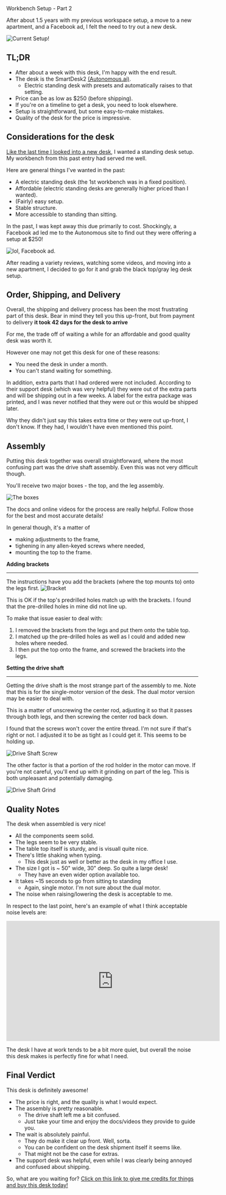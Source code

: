 <div class="article-header">Workbench Setup - Part 2</div>

After about 1.5 years with my previous workspace setup, a move to a new apartment, and a Facebook ad, I felt the need to try out a new desk.

![Current Setup!](http://i.imgur.com/9hbrZXf.jpg)

TL;DR
------------------------

* After about a week with this desk, I'm happy with the end result.
* The desk is the SmartDesk2 [(Autonomous.ai)](https://www.autonomous.ai/).
    * Electric standing desk with presets and automatically raises to that setting.
* Price can be as low as $250 (before shipping).
* If you're on a timeline to get a desk, you need to look elsewhere.
* Setup is straightforward, but some easy-to-make mistakes.
* Quality of the desk for the price is impressive.

Considerations for the desk
--------------------

[Like the last time I looked into a new desk](https://pseudoramble.com/blog/entry/workbench-setup-part-1.html), 
I wanted a standing desk setup. My workbench from this past entry had served me well.

Here are general things I've wanted in the past:

* A electric standing desk (the 1st workbench was in a fixed position).
* Affordable (electric standing desks are generally higher priced than I wanted).
* (Fairly) easy setup.
* Stable structure.
* More accessible to standing than sitting.

In the past, I was kept away this due primarily to cost. Shockingly, a Facebook ad led
me to the Autonomous site to find out they were offering a setup at $250!

![lol, Facebook ad.](http://i.imgur.com/YgwtP9D.png)

After reading a variety reviews, watching some videos, and moving into a new apartment,
I decided to go for it and grab the black top/gray leg desk setup.

Order, Shipping, and Delivery
------------------------

Overall, the shipping and delivery process has been the most frustrating
part of this desk. Bear in mind they tell you this up-front, but
from payment to delivery **it took 42 days for the desk to arrive**

For me, the trade off of waiting a while for an affordable and good quality
desk was worth it.

However one may not get this desk for one of these reasons:

* You need the desk in under a month.
* You can't stand waiting for something.

In addition, extra parts that I had ordered were not included. According 
to their support desk (which was very helpful) they were out of the extra
parts and will be shipping out in a few weeks.
A label for the extra package was printed, and I was never notified 
that they were out or this would be shipped later.

Why they didn't just say this takes extra time or they were out up-front, 
I don't know. If they had, I wouldn't have even mentioned this point.

Assembly
------------------------

Putting this desk together was overall straightforward, where the most
confusing part was the drive shaft assembly. Even this was not very
difficult though. 

You'll receive two major boxes - the top, and the leg assembly. 

![The boxes](http://i.imgur.com/iIkUGIU.jpg)

The docs and online videos for the process are really helpful.
Follow those for the best and most accurate details!

In general though, it's a matter of

* making adjustments to the frame,
* tighening in any allen-keyed screws where needed,
* mounting the top to the frame.

**Adding brackets**
______

The instructions have you add the brackets (where the top mounts to) onto the legs first.
![Bracket](http://i.imgur.com/B9GaiK8.jpg)

This is OK if the top's predrilled holes match up with the brackets. I found that the pre-drilled
holes in mine did not line up.

To make that issue easier to deal with:

 1. I removed the brackets from the legs and put them onto the table top.
 2. I matched up the pre-drilled holes as well as I could and added new
     holes where needed.
 3. I then put the top onto the frame, and screwed the brackets into the legs.

**Setting the drive shaft**
______

Getting the drive shaft is the most strange part of the assembly to me.
Note that this is for the single-motor version of the desk. The
dual motor version may be easier to deal with.

This is a matter of unscrewing the center rod, adjusting it so that it 
passes through both legs, and then screwing the center rod back down.

I found that the screws won't cover the entire thread. I'm not sure if that's
right or not. I adjusted it to be as tight as I could get it. This seems
to be holding up.

![Drive Shaft Screw](http://i.imgur.com/PqOmqI2.jpg)

The other factor is that a portion of the rod holder in the motor can move.
If you're not careful, you'll end up with it grinding on part of the leg.
This is both unpleasant and potentially damaging.

![Drive Shaft Grind](http://i.imgur.com/KgE87GR.jpg)

Quality Notes
------------------------

The desk when assembled is very nice!

* All the components seem solid.
* The legs seem to be very stable.
* The table top itself is sturdy, and is visuall quite nice.
* There's little shaking when typing.
    * This desk just as well or better as the desk in my office I use.
* The size I got is ~ 50" wide, 30" deep. So quite a large desk!
    * They have an even wider option available too.
* It takes ~15 seconds to go from sitting to standing
    * Again, single motor. I'm not sure about the dual motor.
* The noise when raising/lowering the desk is acceptable to me.

In respect to the last point, here's an example of what I think acceptable
noise levels are:

<iframe width="560" height="315" src="https://www.youtube.com/embed/-_VpKk5TOAI" frameborder="0" allowfullscreen></iframe>

The desk I have at work tends to be a bit more quiet, but overall the
noise this desk makes is perfectly fine for what I need. 

Final Verdict
------------------------

This desk is definitely awesome!

 * The price is right, and the quality is what I would expect.
 * The assembly is pretty reasonable. 
    * The drive shaft left me a bit confused.
    * Just take your time and enjoy the docs/videos they provide to guide you.
 * The wait is absolutely painful.
    * They do make it clear up front. Well, sorta.
    * You can be confident on the desk shipment itself it seems like. 
    * That might not be the case for extras.
 * The support desk was helpful, even while I was clearly being annoyed and confused about shipping. 

 So, what are you waiting for? [Click on this link to give me credits for things and buy this desk today!](https://www.autonomous.ai/smartdesk-sit-to-stand-height-adjustable-standing-desk?rid=868520&utm_campaign=referrals&utm_source=fb&utm_medium=868520&utm_term=%24249+SmartDesk%3A+The+World%27s+Best+Standing+Desk%2C+Period.)